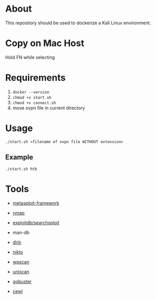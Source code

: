# About

This repository should be used to dockerize a Kali Linux environment.

# Copy on Mac Host

Hold FN while selecting

# Requirements

1. `docker --version`
2. `chmod +x start.sh`
3. `chmod +x connect.sh`
4. move ovpn file in current directory

# Usage

`./start.sh <filename of ovpn file WITHOUT extension>`

## Example

`./start.sh htb`

# Tools

- [metasploit-framework](https://tools.kali.org/exploitation-tools/metasploit-framework)
- [nmap](https://github.com/DennisFeldbusch/CheatSheet#nmap)

- [exploitdb/searchsploit](https://github.com/DennisFeldbusch/CheatSheet#searchsploit)
- man-db
- [dirb](https://tools.kali.org/web-applications/dirb)
- [nikto](https://tools.kali.org/information-gathering/nikto)
- [wpscan](https://tools.kali.org/web-applications/wpscan)
- [uniscan](https://tools.kali.org/web-applications/uniscan)
- [gobuster](https://github.com/DennisFeldbusch/CheatSheet#gobuster)
- [cewl](https://github.com/DennisFeldbusch/CheatSheet#cewl)
